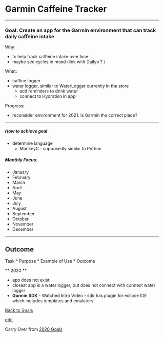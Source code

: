 # Garmin Caffeine Tracker

---


### Goal: Create an app for the Garmin environment that can track daily caffeine intake

Why:   
 
*  to help track caffeine intake over time 
*  maybe see cycles in mood (link with Dailyo ? )


What:

* caffine logger
* water logger, similar to WaterLogger currently in the store
	* add reminders to drink water
	* connect to Hydration in app
	
	
Progress:

*  reconsider environment for 2021.  Is Garmin the correct place?

----------

##### How to achieve goal 

*  determine language
	*  MonkeyC - supposedly similar to Python


##### Monthly Focus:

* January 
* February
* March 
* April
* May
* June
* July
* August
* September
* October
* November
* December

---

## Outcome 

Task * Purpose * Example of Use * Outcome

** 2020 **

- app does not exist
- closest app is a water logger, but does not connect with connect water logger
- **Garmin SDK** - Watched Intro Video - sdk has plugin for eclipse IDE which includes templates and emulators

[Back to Goals](https://ch3ck3rs.github.io/Goals)

[edit](https://github.com/ch3ck3rs/Goals/blob/gh-pages/Yearly-Goals/2021Goals/Garmin-App.md)

Carry Over from [2020 Goals](https://ch3ck3rs.github.io/Goals/Yearly-Goals/2020Goals/Personal/Garmin-App.md)
